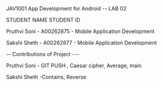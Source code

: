 JAV1001 App Development for Android -- LAB 02

STUDENT NAME STUDENT ID

Pruthvi Soni - A00262875 - Mobile Application Development

Sakshi Sheth - A00262877 - Mobile Application Development


-- Contributions of Project ---

Pruthvi Soni - GIT PUSH ,  Caesar cipher, Average, main

Sakshi Sheth -Contains, Reverse
